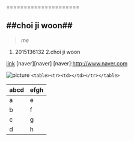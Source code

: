 =====================

##choi ji woon##
---------------------

>*me*
1. 2015136132
2.choi ji woon

[link](http://www.naver.com)
[naver][naver]
[naver]:http://www.naver.com

![picture](http://koreatech.ac.kr/kut_logo.gif)
`<table><tr><td></td></tr></table>`

abcd|efgh
----|----
a|e
b|f
c|g
d|h
